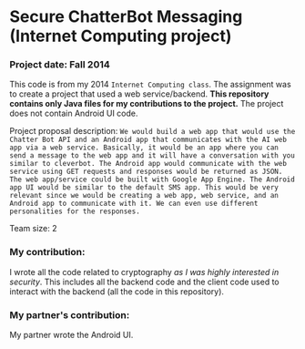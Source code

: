 # Secure ChatterBot Messaging (Internet Computing project)

### Project date: Fall 2014

This code is from my 2014 `Internet Computing class`. 
The assignment was to create a project that used a web service/backend.
**This repository contains only Java files for my contributions to the project.** 
The project does not contain Android UI code.

Project proposal description:
`
We would build a web app that would use the Chatter Bot API and an Android app that communicates with the AI web app via a web service. Basically, it would be an app where you can send a message to the web app and it will have a conversation with you similar to cleverbot. The Android app would communicate with the web service using GET requests and responses would be returned as JSON. The web app/service could be built with Google App Engine. The Android app UI would be similar to the default SMS app. This would be very relevant since we would be creating a web app, web service, and an Android app to communicate with it. We can even use different personalities for the responses. 
`

Team size: 2

### My contribution:
I wrote all the code related to cryptography _as I was highly interested in security_.
This includes all the backend code and the client code used to interact with the backend (all the code in this repository).


### My partner's contribution:
My partner wrote the Android UI.

